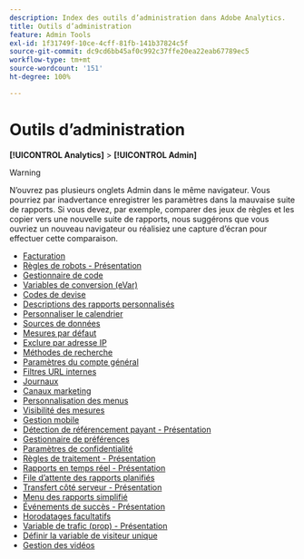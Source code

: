 ```yaml
---
description: Index des outils d’administration dans Adobe Analytics.
title: Outils d’administration
feature: Admin Tools
exl-id: 1f31749f-10ce-4cff-81fb-141b37824c5f
source-git-commit: dc9cd6bb45af0c992c37ffe20ea22eab67789ec5
workflow-type: tm+mt
source-wordcount: '151'
ht-degree: 100%

---
```


# Outils d’administration

**[!UICONTROL Analytics]** > **[!UICONTROL Admin]**

>[!WARNING]
>
>N’ouvrez pas plusieurs onglets Admin dans le même navigateur. Vous pourriez par inadvertance enregistrer les paramètres dans la mauvaise suite de rapports. Si vous devez, par exemple, comparer des jeux de règles et les copier vers une nouvelle suite de rapports, nous suggérons que vous ouvriez un nouveau navigateur ou réalisiez une capture d’écran pour effectuer cette comparaison.

+ [Facturation](billing-admin.md)
+ [Règles de robots - Présentation](/help/admin/admin/c-manage-report-suites/c-edit-report-suites/general/bot-removal/bot-rules.md)
+ [Gestionnaire de code](code-manager-admin.md)
+ [Variables de conversion (eVar)](/help/admin/admin/c-manage-report-suites/c-edit-report-suites/conversion-var-admin/conversion-var-admin.md)
+ [Codes de devise](currency.md)
+ [Descriptions des rapports personnalisés](/help/admin/admin/c-manage-report-suites/c-edit-report-suites/c-traffic-variables/custom-desc-admin.md)
+ [Personnaliser le calendrier](/help/admin/admin/c-manage-report-suites/c-edit-report-suites/general/custom-calendar.md)
+ [Sources de données](data-sources.md)
+ [Mesures par défaut](default-metrics.md)
+ [Exclure par adresse IP](exclude-ip.md)
+ [Méthodes de recherche](/help/admin/admin/c-manage-report-suites/c-edit-report-suites/conversion-var-admin/finding-methods.md)
+ [Paramètres du compte général](/help/admin/admin/c-manage-report-suites/c-edit-report-suites/general/general-acct-settings-admin.md)
+ [Filtres URL internes](/help/admin/admin/c-manage-report-suites/c-edit-report-suites/general/internal-url-filter-admin.md)
+ [Journaux](logs.md)
+ [Canaux marketing](/help/admin/admin/c-manage-report-suites/c-edit-report-suites/marketing-channels-admin.md)
+ [Personnalisation des menus](/help/admin/admin/c-manage-report-suites/c-edit-report-suites/general/customize-menus.md)
+ [Visibilité des mesures](metric-visibility.md)
+ [Gestion mobile](/help/admin/admin/c-manage-report-suites/c-edit-report-suites/mobile-management.md)
+ [Détection de référencement payant - Présentation](/help/admin/admin/c-manage-report-suites/c-edit-report-suites/general/paid-search-detection/paid-search-detection.md)
+ [Gestionnaire de préférences](preferences-manager.md)
+ [Paramètres de confidentialité](/help/admin/admin/c-manage-report-suites/c-edit-report-suites/general/privacy-settings.md)
+ [Règles de traitement - Présentation](/help/admin/admin/c-manage-report-suites/c-edit-report-suites/general/c-processing-rules/processing-rules.md)
+ [Rapports en temps réel - Présentation](/help/admin/admin/c-manage-report-suites/c-edit-report-suites/realtime/realtime.md)
+ [File d’attente des rapports planifiés](scheduled-reports-admin.md)
+ [Transfert côté serveur - Présentation](/help/admin/admin/c-manage-report-suites/c-edit-report-suites/general/c-server-side-forwarding/ssf.md)
+ [Menu des rapports simplifié](t-simplified-menu.md)
+ [Événements de succès - Présentation](/help/admin/admin/c-manage-report-suites/c-edit-report-suites/conversion-var-admin/c-success-events/success-event.md)
+ [Horodatages facultatifs](/help/admin/admin/c-manage-report-suites/c-edit-report-suites/general/timestamp-optional.md)
+ [Variable de trafic (prop) - Présentation](/help/admin/admin/c-manage-report-suites/c-edit-report-suites/c-traffic-variables/traffic-var.md)
+ [Définir la variable de visiteur unique](/help/admin/admin/c-manage-report-suites/c-edit-report-suites/conversion-var-admin/unique-visitor-variable-admin/t-unique-visitor-variable.md)
+ [Gestion des vidéos](video-management.md)
